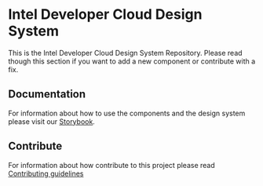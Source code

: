 # Intel Developer Cloud Design System

This is the Intel Developer Cloud Design System Repository. Please read though this section if you want to add a new component or contribute with a fix.

## Documentation

For information about how to use the components and the design system please visit our [Storybook](https://idc-designsystem-storybook.apps1-fm-int.icloud.intel.com).

## Contribute

For information about how contribute to this project please read [Contributing guidelines](https://github.com/intel-innersource/frameworks.cloud.devcloud.services.idc/blob/main/idcs_design_system/CONTRIBUTING.md)